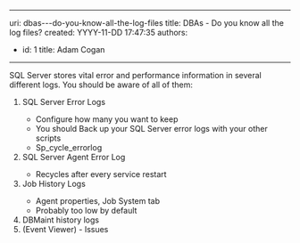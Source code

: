 

---
uri: dbas---do-you-know-all-the-log-files
title: DBAs - Do you know all the log files?
created: YYYY-11-DD 17:47:35
authors:
  - id: 1
    title: Adam Cogan
---




<span class='intro'> <p>​SQL Server stores vital error and performance information in several different logs. You should be aware of all of them&#58;<br></p><ol><li>SQL Server Error Logs</li><ul><li>Configure how many you want to keep</li><li>You should Back up your SQL Server error logs with your other scripts</li><li>Sp_cycle_errorlog</li></ul><li>SQL Server Agent Error Log</li><ul><li>Recycles after every service restart</li></ul><li>Job History Logs</li><ul><li>Agent properties, Job System tab</li><li>Probably too low by default</li></ul><li>DBMaint history logs</li><li>(Event Viewer) - Issues​<br></li></ol><br> </span>




